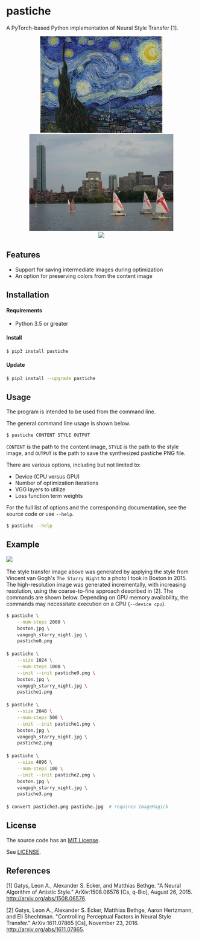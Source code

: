 pastiche
========

A PyTorch-based Python implementation of Neural Style Transfer [1].

<div align="center">
 <img src="https://github.com/dstein64/pastiche/blob/master/example/vangogh_starry_night.jpg?raw=true" height="256"/>
 <img src="https://github.com/dstein64/pastiche/blob/master/example/boston.jpg?raw=true" height="256"/>
 <br>
 <img src="https://github.com/dstein64/pastiche/blob/master/example/pastiche.jpg?raw=true" width="712"/>
</div>

Features
--------

- Support for saving intermediate images during optimization
- An option for preserving colors from the content image

Installation
------------

#### Requirements

- Python 3.5 or greater

#### Install

```sh
$ pip3 install pastiche
```

#### Update

```sh
$ pip3 install --upgrade pastiche
```

Usage
-----

The program is intended to be used from the command line.

The general command line usage is shown below.

```sh
$ pastiche CONTENT STYLE OUTPUT
```

`CONTENT` is the path to the content image, `STYLE` is the path to the style image, and `OUTPUT` is the path to save
the synthesized pastiche PNG file.

There are various options, including but not limited to:
- Device (CPU versus GPU)
- Number of optimization iterations
- VGG layers to utilize
- Loss function term weights

For the full list of options and the corresponding documentation, see the source code or use `--help`.

```sh
$ pastiche --help
```

Example
-------

<img src="https://github.com/dstein64/pastiche/blob/master/example/pastiche.jpg?raw=true" width="256"/>

The style transfer image above was generated by applying the style from Vincent van Gogh's `The Starry Night` to
a photo I took in Boston in 2015. The high-resolution image was generated incrementally, with increasing resolution,
using the coarse-to-fine approach described in [2]. The commands are shown below. Depending on GPU memory availability,
the commands may necessitate execution on a CPU (`--device cpu`).

```sh
$ pastiche \
    --num-steps 2000 \
    boston.jpg \
    vangogh_starry_night.jpg \
    pastiche0.png

$ pastiche \
    --size 1024 \
    --num-steps 1000 \
    --init --init pastiche0.png \
    boston.jpg \
    vangogh_starry_night.jpg \
    pastiche1.png

$ pastiche \
    --size 2048 \
    --num-steps 500 \
    --init --init pastiche1.png \
    boston.jpg \
    vangogh_starry_night.jpg \
    pastiche2.png

$ pastiche \
    --size 4096 \
    --num-steps 100 \
    --init --init pastiche2.png \
    boston.jpg \
    vangogh_starry_night.jpg \
    pastiche3.png

$ convert pastiche3.png pastiche.jpg  # requires ImageMagick
```

License
-------

The source code has an [MIT License](https://en.wikipedia.org/wiki/MIT_License).

See [LICENSE](https://github.com/dstein64/pastiche/blob/master/LICENSE).

References
----------

[1] Gatys, Leon A., Alexander S. Ecker, and Matthias Bethge. "A Neural Algorithm of Artistic Style."
ArXiv:1508.06576 [Cs, q-Bio], August 26, 2015. http://arxiv.org/abs/1508.06576.

[2] Gatys, Leon A., Alexander S. Ecker, Matthias Bethge, Aaron Hertzmann, and Eli Shechtman.
"Controlling Perceptual Factors in Neural Style Transfer." ArXiv:1611.07865 [Cs], November 23, 2016.
http://arxiv.org/abs/1611.07865.
